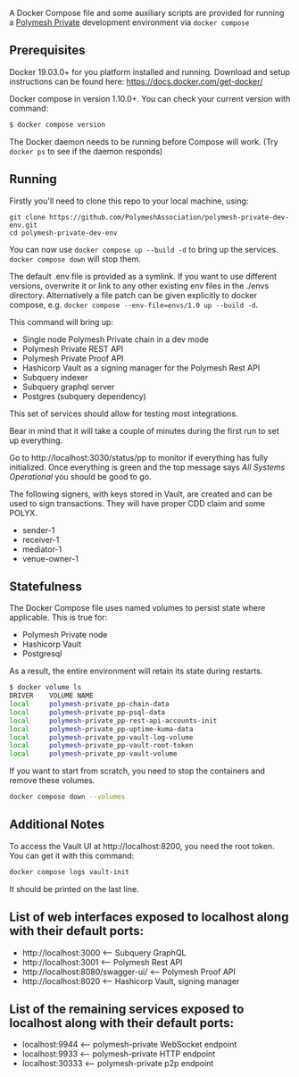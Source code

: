 A Docker Compose file and some auxiliary scripts are provided for running a [Polymesh Private](https://polymesh.network/) development environment via `docker compose`

## Prerequisites

Docker 19.03.0+ for you platform installed and running. Download and setup instructions can be found here: <https://docs.docker.com/get-docker/>

Docker compose in version 1.10.0+. You can check your current version with command:

```sh
$ docker compose version
```

The Docker daemon needs to be running before Compose will work. (Try `docker ps` to see if the daemon responds)

## Running

Firstly you'll need to clone this repo to your local machine, using:
```
git clone https://github.com/PolymeshAssociation/polymesh-private-dev-env.git
cd polymesh-private-dev-env
```

You can now use `docker compose up --build -d` to bring up the services. `docker compose down` will stop them.

The default .env file is provided as a symlink. If you want to use different versions, overwrite it or link to any other existing env files in the ./envs directory. Alternatively a file patch can be given explicitly to docker compose, e.g. `docker compose --env-file=envs/1.0 up --build -d`.

This command will bring up:

- Single node Polymesh Private chain in a dev mode
- Polymesh Private REST API
- Polymesh Private Proof API
- Hashicorp Vault as a signing manager for the Polymesh Rest API
- Subquery indexer
- Subquery graphql server
- Postgres (subquery dependency)

This set of services should allow for testing most integrations.

Bear in mind that it will take a couple of minutes during the first run to set up everything.

Go to http://localhost:3030/status/pp to monitor if everything has fully initialized. Once everything is green and the top message says _All Systems Operational_ you should be good to go.

The following signers, with keys stored in Vault, are created and can be used to sign transactions. They will have proper CDD claim and some POLYX.

- sender-1
- receiver-1
- mediator-1
- venue-owner-1

## Statefulness

The Docker Compose file uses named volumes to persist state where applicable. This is true for:

- Polymesh Private node
- Hashicorp Vault
- Postgresql

As a result, the entire environment will retain its state during restarts.

```sh
$ docker volume ls
DRIVER    VOLUME NAME
local     polymesh-private_pp-chain-data
local     polymesh-private_pp-psql-data
local     polymesh-private_pp-rest-api-accounts-init
local     polymesh-private_pp-uptime-kuma-data
local     polymesh-private_pp-vault-log-volume
local     polymesh-private_pp-vault-root-token
local     polymesh-private_pp-vault-volume
```

If you want to start from scratch, you need to stop the containers and remove these volumes.

```sh
docker compose down --volumes
```

## Additional Notes

To access the Vault UI at http://localhost:8200, you need the root token. You can get it with this command:

```sh
docker compose logs vault-init 
```

It should be printed on the last line.

## List of web interfaces exposed to localhost along with their default ports:

- http://localhost:3000 <-- Subquery GraphQL
- http://localhost:3001 <-- Polymesh Rest API
- http://localhost:8080/swagger-ui/ <-- Polymesh Proof API
- http://localhost:8020 <-- Hashicorp Vault, signing manager

## List of the remaining services exposed to localhost along with their default ports:

- localhost:9944 <-- polymesh-private WebSocket endpoint
- localhost:9933 <-- polymesh-private HTTP endpoint
- localhost:30333 <-- polymesh-private p2p endpoint
